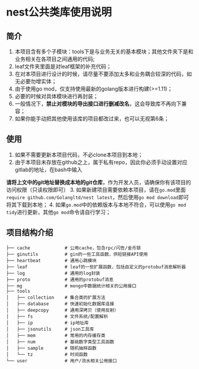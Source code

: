 # nest公共类库使用说明

## 简介
1. 本项目含有多个子模块：tools下是与业务无关的基本模块；其他文件夹下是和业务相关在各项目之间通用的代码;
2. leaf文件夹里面是对leaf框架的补充代码；
3. 在对本项目进行设计的时候，请尽量不要添加太多和业务耦合较深的代码，如无必要勿增实体；
4. 由于使用go mod，仅支持使用最新的golang版本进行构建(>=1.11)；
5. 必要的时候对具体模块进行再封装；
6. 一般情况下，**禁止对模块的导出接口进行删减改名**，这会导致库不再向下兼容；
7. 如果你能手动把其他使用该库的项目都改过来，也可以无视第6条；


## 使用
1. 如果不需要更新本项目代码，不必clone本项目到本地；
2. 由于本项目未存放在github之上，属于私有repo，因此你必须手动设置对应gitlab的地址，在bash中输入


**请将上文中的git地址替换成本地的git仓库**，作为开发人员，请确保你有该项目的访问权限（只读权限即可）
3. 如果新建项目需要依赖本项目，请在`go.mod`里面`require github.com/Golangltd/nest latest`，然后使用`go mod download`即可将其下载到本地；
4. 如果`go.mod`中的依赖版本与本地不符合，可以使用`go mod tidy`进行更新，其他`go mod`命令请自行学习；

## 项目结构介绍

```
├── cache             # 公用cache，包含rpc/闪告/金币锁
├── ginutils          # gin的一些工具函数，供短链接API使用
├── heartbeat         # 通用心跳模块
├── leaf              # leaf的一些扩展函数，包括自定义的protobuf消息解析器
├── log               # 通用的log封装
├── proto             # 通用的protobuf消息
├── mg                # mongo中数据统计相关的公用接口
├── tools
│   ├── collection    # 集合类的扩展方法
│   ├── database      # 快速初始化数据库连接
│   ├── deepcopy      # 通用深拷贝（使用反射）
│   ├── fs            # 文件系统/配置解析
│   ├── ip            # ip地址库
│   ├── jsonutils     # json工具库
│   ├── mem           # 常用的内存缓存类
│   ├── num           # 基础数字类型工具函数
│   ├── sample        # 随机抽样函数
│   └── tz            # 时间函数
└── user              # 用户/流水相关公用接口
```

